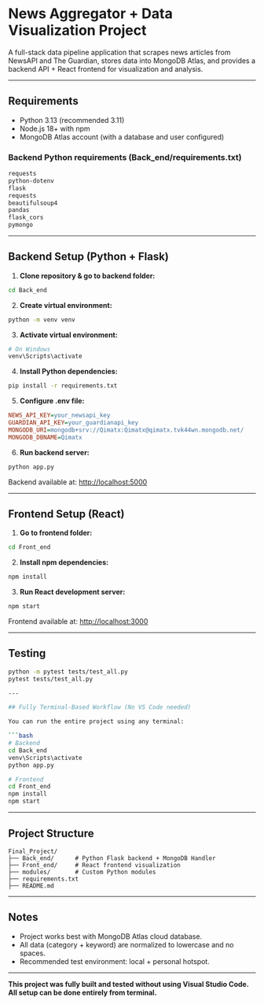 # News Aggregator + Data Visualization Project

A full-stack data pipeline application that scrapes news articles from NewsAPI and The Guardian, stores data into MongoDB Atlas, and provides a backend API + React frontend for visualization and analysis.

---

## Requirements

* Python 3.13 (recommended 3.11)
* Node.js 18+ with npm
* MongoDB Atlas account (with a database and user configured)

### Backend Python requirements (Back\_end/requirements.txt)

```txt
requests
python-dotenv
flask
requests
beautifulsoup4
pandas
flask_cors
pymongo
```

---

## Backend Setup (Python + Flask)

1. **Clone repository & go to backend folder:**

```bash
cd Back_end
```

2. **Create virtual environment:**

```bash
python -m venv venv
```

3. **Activate virtual environment:**

```bash
# On Windows
venv\Scripts\activate
```

4. **Install Python dependencies:**

```bash
pip install -r requirements.txt
```

5. **Configure .env file:**

```ini
NEWS_API_KEY=your_newsapi_key
GUARDIAN_API_KEY=your_guardianapi_key
MONGODB_URI=mongodb+srv://Qimatx:Qimatx@qimatx.tvk44wn.mongodb.net/
MONGODB_DBNAME=Qimatx
```

6. **Run backend server:**

```bash
python app.py
```

Backend available at: [http://localhost:5000](http://localhost:5000)

---

## Frontend Setup (React)

1. **Go to frontend folder:**

```bash
cd Front_end
```

2. **Install npm dependencies:**

```bash
npm install
```

3. **Run React development server:**

```bash
npm start
```

Frontend available at: [http://localhost:3000](http://localhost:3000)

---
## Testing

```bash
python -m pytest tests/test_all.py
pytest tests/test_all.py

---

## Fully Terminal-Based Workflow (No VS Code needed)

You can run the entire project using any terminal:

```bash
# Backend
cd Back_end
venv\Scripts\activate
python app.py

# Frontend
cd Front_end
npm install
npm start
```

---

## Project Structure

```
Final_Project/
├── Back_end/      # Python Flask backend + MongoDB Handler
├── Front_end/     # React frontend visualization
├── modules/       # Custom Python modules
├── requirements.txt
├── README.md
```

---

## Notes

* Project works best with MongoDB Atlas cloud database.
* All data (category + keyword) are normalized to lowercase and no spaces.
* Recommended test environment: local + personal hotspot.

---

**This project was fully built and tested without using Visual Studio Code. All setup can be done entirely from terminal.**
